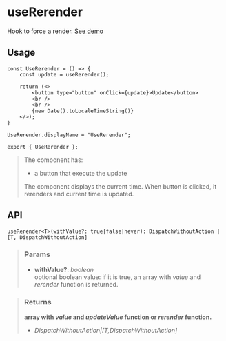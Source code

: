 # useRerender
Hook to force a render. [See demo](https://ndriadev.github.io/react-tools/#/hooks/lifecycle/useRerender)

## Usage

```tsx
const UseRerender = () => {
	const update = useRerender();

	return (<>
		<button type="button" onClick={update}>Update</button>
		<br />
		<br />
		{new Date().toLocaleTimeString()}
	</>);
}

UseRerender.displayName = "UseRerender";

export { UseRerender };
```

> The component has:
> - a button that execute the update
> 
> The component displays the current time. When button is clicked, it rerenders and current time is updated.


## API

```tsx
useRerender<T>(withValue?: true|false|never): DispatchWithoutAction | [T, DispatchWithoutAction]
```


> ### Params
>
> - __withValue?__: _boolean_  
optional boolean value: if it is true, an array with _value_ and _rerender_ function is returned.
>



> ### Returns
>
> __array with _value_ and _updateValue_ function or _rerender_ function.__
> - _DispatchWithoutAction|[T,DispatchWithoutAction]_  
>